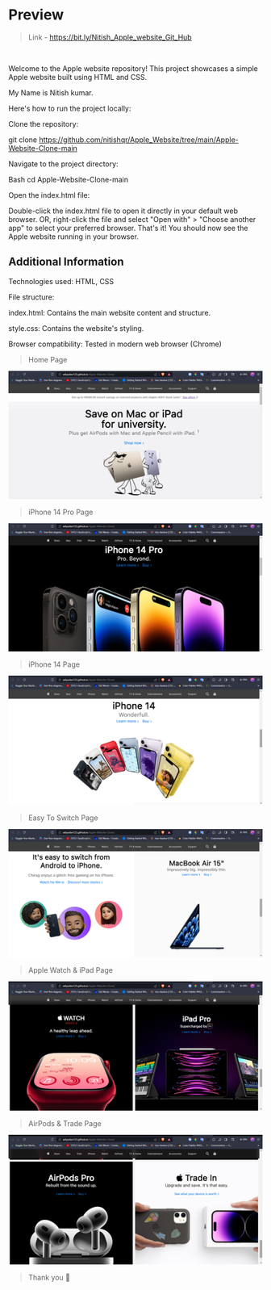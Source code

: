 # Preview
> Link - https://bit.ly/Nitish_Apple_website_Git_Hub
<br>

Welcome to the Apple website repository! This project showcases a simple Apple website built using HTML and CSS.

My Name is Nitish kumar.


Here's how to run the project locally:

Clone the repository:


git clone https://github.com/nitishqr/Apple_Website/tree/main/Apple-Website-Clone-main

Navigate to the project directory:

Bash
cd Apple-Website-Clone-main
 
Open the index.html file:

Double-click the index.html file to open it directly in your default web browser.
OR, right-click the file and select "Open with" > "Choose another app"  to select your preferred browser.
That's it! You should now see the Apple website running in your browser.

## Additional Information

Technologies used: HTML, CSS

File structure:

index.html: Contains the main website content and structure.

style.css: Contains the website's styling.

Browser compatibility: Tested in modern web browser (Chrome)


> Home Page
<img src="./assets/readme/first_page.png" width="auto" height="auto">

> iPhone 14 Pro Page

<img src="./assets/readme/second_page.png" width="auto" height="auto">

> iPhone 14 Page

<img src="./assets/readme/third_page.png" width="auto" height="auto">

> Easy To Switch Page

<img src="./assets/readme/fourth_page.png" width="auto" height="auto">

> Apple Watch & iPad Page

<img src="./assets/readme/fifth_page.png" width="auto" height="auto">

> AirPods & Trade Page

<img src="./assets/readme/sixth_page.png" width="auto" height="auto">

> Thank you 🍪
